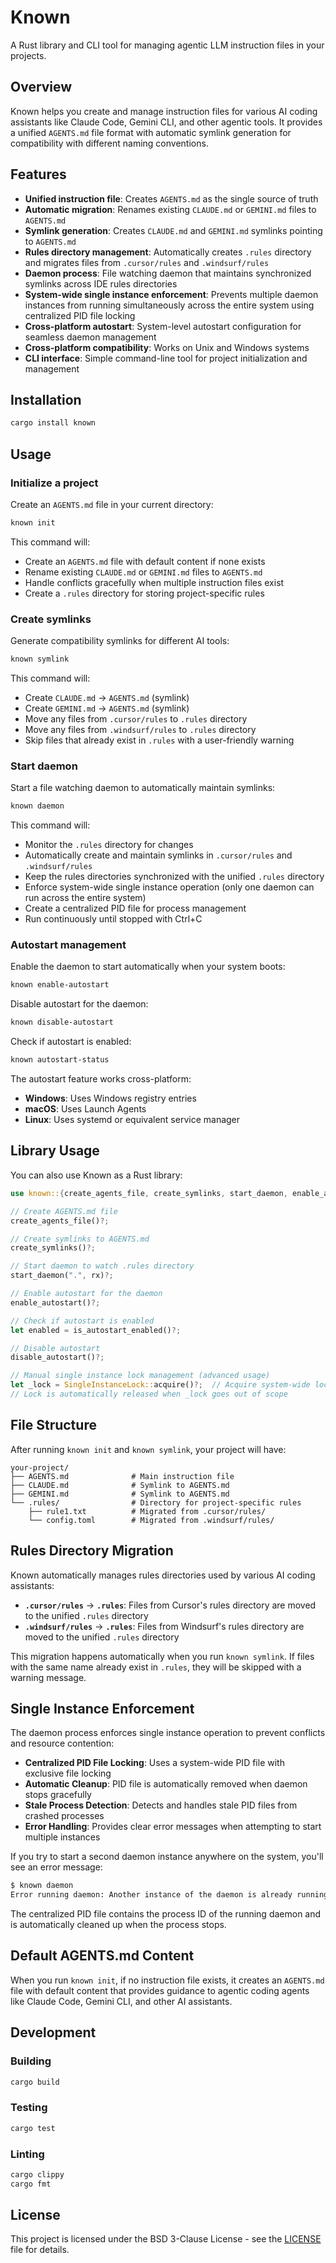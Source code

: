 # Known

A Rust library and CLI tool for managing agentic LLM instruction files in your projects.

## Overview

Known helps you create and manage instruction files for various AI coding assistants like Claude Code, Gemini CLI, and other agentic tools. It provides a unified `AGENTS.md` file format with automatic symlink generation for compatibility with different naming conventions.

## Features

- **Unified instruction file**: Creates `AGENTS.md` as the single source of truth
- **Automatic migration**: Renames existing `CLAUDE.md` or `GEMINI.md` files to `AGENTS.md`
- **Symlink generation**: Creates `CLAUDE.md` and `GEMINI.md` symlinks pointing to `AGENTS.md`
- **Rules directory management**: Automatically creates `.rules` directory and migrates files from `.cursor/rules` and `.windsurf/rules`
- **Daemon process**: File watching daemon that maintains synchronized symlinks across IDE rules directories
- **System-wide single instance enforcement**: Prevents multiple daemon instances from running simultaneously across the entire system using centralized PID file locking
- **Cross-platform autostart**: System-level autostart configuration for seamless daemon management
- **Cross-platform compatibility**: Works on Unix and Windows systems
- **CLI interface**: Simple command-line tool for project initialization and management

## Installation

```bash
cargo install known
```

## Usage

### Initialize a project

Create an `AGENTS.md` file in your current directory:

```bash
known init
```

This command will:
- Create an `AGENTS.md` file with default content if none exists
- Rename existing `CLAUDE.md` or `GEMINI.md` files to `AGENTS.md`
- Handle conflicts gracefully when multiple instruction files exist
- Create a `.rules` directory for storing project-specific rules

### Create symlinks

Generate compatibility symlinks for different AI tools:

```bash
known symlink
```

This command will:
- Create `CLAUDE.md` → `AGENTS.md` (symlink)
- Create `GEMINI.md` → `AGENTS.md` (symlink)
- Move any files from `.cursor/rules` to `.rules` directory
- Move any files from `.windsurf/rules` to `.rules` directory
- Skip files that already exist in `.rules` with a user-friendly warning

### Start daemon

Start a file watching daemon to automatically maintain symlinks:

```bash
known daemon
```

This command will:
- Monitor the `.rules` directory for changes
- Automatically create and maintain symlinks in `.cursor/rules` and `.windsurf/rules`
- Keep the rules directories synchronized with the unified `.rules` directory
- Enforce system-wide single instance operation (only one daemon can run across the entire system)
- Create a centralized PID file for process management
- Run continuously until stopped with Ctrl+C

### Autostart management

Enable the daemon to start automatically when your system boots:

```bash
known enable-autostart
```

Disable autostart for the daemon:

```bash
known disable-autostart
```

Check if autostart is enabled:

```bash
known autostart-status
```

The autostart feature works cross-platform:
- **Windows**: Uses Windows registry entries
- **macOS**: Uses Launch Agents 
- **Linux**: Uses systemd or equivalent service manager

## Library Usage

You can also use Known as a Rust library:

```rust
use known::{create_agents_file, create_symlinks, start_daemon, enable_autostart, disable_autostart, is_autostart_enabled, SingleInstanceLock};

// Create AGENTS.md file
create_agents_file()?;

// Create symlinks to AGENTS.md
create_symlinks()?;

// Start daemon to watch .rules directory
start_daemon(".", rx)?;

// Enable autostart for the daemon
enable_autostart()?;

// Check if autostart is enabled
let enabled = is_autostart_enabled()?;

// Disable autostart
disable_autostart()?;

// Manual single instance lock management (advanced usage)
let _lock = SingleInstanceLock::acquire()?;  // Acquire system-wide lock
// Lock is automatically released when _lock goes out of scope
```

## File Structure

After running `known init` and `known symlink`, your project will have:

```
your-project/
├── AGENTS.md              # Main instruction file
├── CLAUDE.md              # Symlink to AGENTS.md
├── GEMINI.md              # Symlink to AGENTS.md
└── .rules/                # Directory for project-specific rules
    ├── rule1.txt          # Migrated from .cursor/rules/
    └── config.toml        # Migrated from .windsurf/rules/
```

## Rules Directory Migration

Known automatically manages rules directories used by various AI coding assistants:

- **`.cursor/rules`** → **`.rules`**: Files from Cursor's rules directory are moved to the unified `.rules` directory
- **`.windsurf/rules`** → **`.rules`**: Files from Windsurf's rules directory are moved to the unified `.rules` directory

This migration happens automatically when you run `known symlink`. If files with the same name already exist in `.rules`, they will be skipped with a warning message.

## Single Instance Enforcement

The daemon process enforces single instance operation to prevent conflicts and resource contention:

- **Centralized PID File Locking**: Uses a system-wide PID file with exclusive file locking
- **Automatic Cleanup**: PID file is automatically removed when daemon stops gracefully
- **Stale Process Detection**: Detects and handles stale PID files from crashed processes
- **Error Handling**: Provides clear error messages when attempting to start multiple instances

If you try to start a second daemon instance anywhere on the system, you'll see an error message:

```bash
$ known daemon
Error running daemon: Another instance of the daemon is already running
```

The centralized PID file contains the process ID of the running daemon and is automatically cleaned up when the process stops.

## Default AGENTS.md Content

When you run `known init`, if no instruction file exists, it creates an `AGENTS.md` file with default content that provides guidance to agentic coding agents like Claude Code, Gemini CLI, and other AI assistants.

## Development

### Building

```bash
cargo build
```

### Testing

```bash
cargo test
```

### Linting

```bash
cargo clippy
cargo fmt
```

## License

This project is licensed under the BSD 3-Clause License - see the [LICENSE](LICENSE) file for details.

